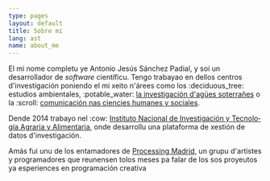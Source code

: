 ```yaml
---
type: pages
layout: default
title: Sobre mi
lang: ast
name: about_me
---
```

<p> El mi nome completu ye Antonio Jesús Sánchez Padial, y soi un desarrollador de <em>software</em> científicu. Tengo trabayao en dellos
centros d'investigación poniendo el mi xeito n'árees como los :deciduous_tree: estudios
ambientales, :potable_water: <a href="http://igme.es" lang="es">la investigación d'agües soterrañes</a> o la :scroll: <a href="http://cchs.csic.es" lang="es">comunicación nas
	ciencies humanes y sociales</a>.
</p>
<p>
Dende 2014 trabayo nel :cow: <a href="http://www.inia.es" lang="es">Instituto Nacional de Investigación y Tecnología Agraria y Alimentaria</a>, onde desarrollu una plataforma de xestión de datos d'investigación.
</p>
<p>Amás fui unu de los entamadores de <a href="processingmadrid.org" lang="es">Processing Madrid</a>, un grupu d'artistes y programadores que reunensen tolos meses pa falar de los sos proyeutos ya
esperiences en programación creativa</p>
